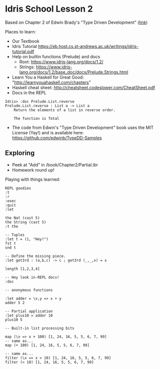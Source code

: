 
# Idris School Lesson 2

Based on Chapter 2 of Edwin Brady's "Type Driven Development" ([link](https://www.manning.com/books/type-driven-development-with-idris))

Places to learn:
* Our Textbook 
* Idris Tutorial https://eb.host.cs.st-andrews.ac.uk/writings/idris-tutorial.pdf
* Help on builtin functions (Prelude) and docs
  * Root: https://www.idris-lang.org/docs/1.2/
  * Strings: https://www.idris-lang.org/docs/1.2/base_doc/docs/Prelude.Strings.html
* Learn You a Haskell for Great Good: "http://learnyouahaskell.com/chapters" 
* Haskell cheat sheet: http://cheatsheet.codeslower.com/CheatSheet.pdf
* Docs in the REPL
```
Idris> :doc Prelude.List.reverse
Prelude.List.reverse : List a -> List a
    Return the elements of a list in reverse order.

    The function is Total
```
* The code from Edwin's "Type Driven Development" book uses the MIT License (Yay!) 
and is available here: https://github.com/edwinb/TypeDD-Samples

## Exploring

* Peek at "Add" in /book/Chapter2/Partial.ibr
* Homework round up!

Playing with things learned:

```
REPL goodies
:t
:r
:exec
:quit
:let 

the Nat (cast 5)
the String (cast 5)
:t the

-- Tuples
:let t = (1, "Hey!")
fst t
snd t

-- Define the missing piece. 
:let get3rd : (a,b,c) -> c ; get3rd (_,_,x) = x 

length [1,2,3,4]

-- Hey look in-REPL docs!
:doc 

-- anonymous functions

:let adder = \x,y => x + y
adder 5 2

-- Partial application
:let plus10 = adder 10
plus10 5

-- Built-in list processing bits

map (\x => x + 100) [1, 24, 16, 5, 5, 6, 7, 99]
-- same as...
map (+ 100) [1, 24, 16, 5, 5, 6, 7, 99]

-- same as...
filter (\x => x > 10) [1, 24, 16, 5, 5, 6, 7, 99]
filter (> 10) [1, 24, 16, 5, 5, 6, 7, 99]

```